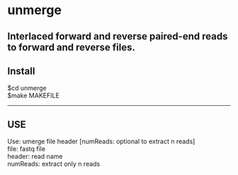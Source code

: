 # unmerge <br/>
Interlaced forward and reverse paired-end reads to forward and reverse files.
---------------------------------------------------------------
Install
---------------------------------------------------------------
$cd unmerge <br/>
$make MAKEFILE <br/>

---------------------------------------------------------------
USE
---------------------------------------------------------------
Use: umerge file header [numReads: optional to extract n reads] <br/>
file: fastq file <mandatory> <br/>
header: read name <mandatory> <br/>
numReads: extract only n reads <optional> <br/>
